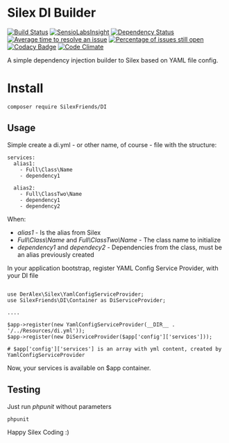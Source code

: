 # Silex DI Builder 
[![Build Status](https://travis-ci.org/mrprompt/silex-di-builder.png)](https://travis-ci.org/mrprompt/silex-di-builder) 
[![SensioLabsInsight](https://insight.sensiolabs.com/projects/7b8ed0fc-2f5a-4e6f-84fd-030430a3482e/mini.png)](https://insight.sensiolabs.com/projects/7b8ed0fc-2f5a-4e6f-84fd-030430a3482e)
[![Dependency Status](https://www.versioneye.com/user/projects/55ddde652383e9002500006d/badge.svg?style=flat)](https://www.versioneye.com/user/projects/55ddde652383e9002500006d)
[![Average time to resolve an issue](http://isitmaintained.com/badge/resolution/mrprompt/Silex-di-builder.svg)](http://isitmaintained.com/project/mrprompt/Silex-di-builder "Average time to resolve an issue")
[![Percentage of issues still open](http://isitmaintained.com/badge/open/mrprompt/Silex-di-builder.svg)](http://isitmaintained.com/project/mrprompt/Silex-di-builder "Percentage of issues still open")
[![Codacy Badge](https://api.codacy.com/project/badge/grade/430370f1ef0a45d78cb019d125ff95a7)](https://www.codacy.com/app/mrprompt/silex-di-builder)
[![Code Climate](https://codeclimate.com/github/mrprompt/silex-di-builder/badges/gpa.svg)](https://codeclimate.com/github/mrprompt/silex-di-builder)

A simple dependency injection builder to Silex based on YAML file config.

# Install

```
composer require SilexFriends/DI
```

## Usage
Simple create a di.yml - or other name, of course - file with the structure:


```
services:
  alias1:
    - Full\Class\Name
    - dependency1

  alias2:
    - Full\ClassTwo\Name
    - dependency1
    - dependency2

```

When:

- *alias1* - Is the alias from Silex
- *Full\Class\Name* and *Full\ClassTwo\Name* - The class name to initialize
- *dependency1* and *dependecy2* - Dependencies from the class, must be an alias previously created

In your application bootstrap, register YAML Config Service Provider, with your DI file

```

use DerAlex\Silex\YamlConfigServiceProvider;
use SilexFriends\DI\Container as DiServiceProvider;

....

$app->register(new YamlConfigServiceProvider(__DIR__ . '/../Resources/di.yml'));
$app->register(new DiServiceProvider($app['config']['services']));
 
# $app['config']['services'] is an array with yml content, created by YamlConfigServiceProvider

```

Now, your services is available on $app container.


## Testing

Just run *phpunit* without parameters

```
phpunit
```

Happy Silex Coding :)
